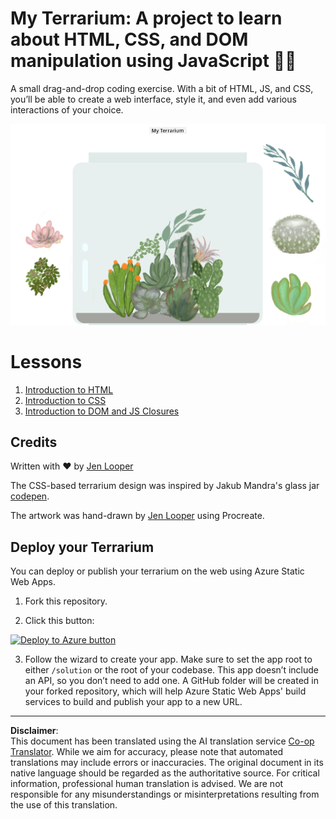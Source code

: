 <!--
CO_OP_TRANSLATOR_METADATA:
{
  "original_hash": "7965cd2bc5dc92ad888dc4c6ab2ab70a",
  "translation_date": "2025-08-28T11:48:27+00:00",
  "source_file": "3-terrarium/README.md",
  "language_code": "en"
}
-->
# My Terrarium: A project to learn about HTML, CSS, and DOM manipulation using JavaScript 🌵🌱

A small drag-and-drop coding exercise. With a bit of HTML, JS, and CSS, you’ll be able to create a web interface, style it, and even add various interactions of your choice.

![my terrarium](../../../translated_images/screenshot_gray.0c796099a1f9f25e40aa55ead81f268434c00af30d7092490759945eda63067d.en.png)

# Lessons

1. [Introduction to HTML](./1-intro-to-html/README.md)
2. [Introduction to CSS](./2-intro-to-css/README.md)
3. [Introduction to DOM and JS Closures](./3-intro-to-DOM-and-closures/README.md)

## Credits

Written with ♥️ by [Jen Looper](https://www.twitter.com/jenlooper)

The CSS-based terrarium design was inspired by Jakub Mandra's glass jar [codepen](https://codepen.io/Rotarepmi/pen/rjpNZY).

The artwork was hand-drawn by [Jen Looper](http://jenlooper.com) using Procreate.

## Deploy your Terrarium

You can deploy or publish your terrarium on the web using Azure Static Web Apps.

1. Fork this repository.

2. Click this button:

[![Deploy to Azure button](https://aka.ms/deploytoazurebutton)](https://portal.azure.com/?feature.customportal=false&WT.mc_id=academic-77807-sagibbon#create/Microsoft.StaticApp)

3. Follow the wizard to create your app. Make sure to set the app root to either `/solution` or the root of your codebase. This app doesn’t include an API, so you don’t need to add one. A GitHub folder will be created in your forked repository, which will help Azure Static Web Apps' build services to build and publish your app to a new URL.

---

**Disclaimer**:  
This document has been translated using the AI translation service [Co-op Translator](https://github.com/Azure/co-op-translator). While we aim for accuracy, please note that automated translations may include errors or inaccuracies. The original document in its native language should be regarded as the authoritative source. For critical information, professional human translation is advised. We are not responsible for any misunderstandings or misinterpretations resulting from the use of this translation.